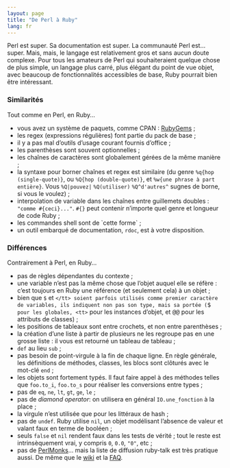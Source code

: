 ```yaml
---
layout: page
title: "De Perl à Ruby"
lang: fr
---
```


Perl est super. Sa documentation est super. La communauté Perl est…
super. Mais, mais, le langage est relativement gros et sans aucun doute
complexe. Pour tous les amateurs de Perl qui souhaiteraient quelque
chose de plus simple, un langage plus carré, plus élégant du point de
vue objet, avec beaucoup de fonctionnalités accessibles de base, Ruby
pourrait bien être intéressant.

### Similarités

Tout comme en Perl, en Ruby…

* vous avez un système de paquets, comme CPAN : [RubyGems][1] ;
* les regex (expressions régulières) font partie du pack de base ;
* il y a pas mal d’outils d’usage courant fournis d’office ;
* les parenthèses sont souvent optionnelles ;
* les chaînes de caractères sont globalement gérées de la même manière ;
* la syntaxe pour borner chaînes et regex est similaire (du genre
  `%q{hop (single-quote)}`, ou `%Q{hop (double-quote)}`, et `%w{une
  phrase à part entière}`. Vous `%Q|pouvez|` `%Q(utiliser)`
  `%Q^d'autres^` sugnes de borne, si vous le voulez) ;
* interpolation de variable dans les chaînes entre guillemets doubles :
  `"comme #{ceci}..."`. `#{}` peut contenir n’importe quel genre et
  longueur de code Ruby ;
* les commandes shell sont de \`cette forme\` ;
* un outil embarqué de documentation, `rdoc`, est à votre disposition.

### Différences

Contrairement à Perl, en Ruby…

* pas de règles dépendantes du contexte ;
* une variable n’est pas la même chose que l’objet auquel elle se réfère
  : c’est toujours en Ruby une référence (et seulement cela) à un objet
  ;
* bien que `$` et <tt>`</tt> soient parfois utilisés comme premier
  caractère de variables, ils indiquent non pas son type, mais sa portée
  (`$` pour les globales, <tt>`</tt> pour les instances d’objet, et
  <tt>@@</tt> pour les attributs de classes) ;
* les positions de tableaux sont entre crochets, et non entre
  parenthèses ;
* la création d’une liste à partir de plusieurs ne les regroupe pas en
  une grosse liste : il vous est retourné un tableau de tableau ;
* `def` au lieu `sub` ;
* pas besoin de point-virgule à la fin de chaque ligne. En règle
  générale, les définitions de méthodes, classes, les blocs sont
  clôturés avec le mot-clé `end` ;
* les objets sont fortement typés. Il faut faire appel à des méthodes
  telles que `foo.to_i`, `foo.to_s` pour réaliser les conversions entre
  types ;
* pas de `eq`, `ne`, `lt`, `gt`, `ge`, `le` ;
* pas de *diamond operator*\: on utilisera en général `IO.une_fonction`
  à la place ;
* la virgule n’est utilisée que pour les littéraux de hash ;
* pas de `undef`. Ruby utilise `nil`, un objet modélisant l’absence de
  valeur et valant faux en terme de booléen ;
* seuls `false` et `nil` rendent faux dans les tests de vérité ; tout le
  reste est intrinsèquement vrai, y compris `0`, `0.0`, `"0"`, etc ;
* pas de [PerlMonks][2]... mais la liste de diffusion ruby-talk est très
  pratique aussi. De même que le [wiki][3] et la [FAQ][4].



[1]: http://docs.rubygems.org
[2]: http://www.perlmonks.org/
[3]: http://wiki.rubygarden.org/Ruby
[4]: http://www.rubygarden.org/faq/dispatch.cgi?controller=main&amp;action=index
